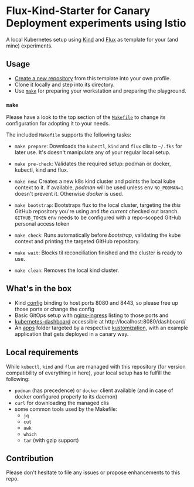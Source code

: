 # Flux-Kind-Starter for Canary Deployment experiments using Istio

A local Kubernetes setup using [Kind](https://kind.sigs.k8s.io/) and [Flux](https://fluxcd.io/) as template for your (and mine) experiments.

## Usage

* [Create a new repository](https://github.com/heubeck/flux-kind-starter/generate) from this template into your own profile.
* Clone it locally and step into its directory.
* Use [`make`](#make) for preparing your workstation and preparing the playground.

### `make`

Please have a look to the top section of the [`Makefile`](Makefile) to change its configuration for adopting it to your needs.

The included `Makefile` supports the following tasks:

* `make prepare`:
  Downloads the `kubectl`, `kind` and `flux` clis to `~/.fks` for later use. It's doesn't manipulate any of your regular local setup.

* `make pre-check`:
  Validates the required setup: podman or docker, kubectl, kind and flux.

* `make new`:
  Creates a new k8s kind cluster and points the local kube context to it.
  If available, _podman_ will be used unless env `NO_PODMAN=1` doesn't prevent it. Otherwise _docker_ is used.

* `make bootstrap`:
  Bootstraps flux to the local cluster, targeting the _this_ GitHub repository you're using and _the current_ checked out branch.
  `GITHUB_TOKEN` env needs to be configured with a repo-scoped GitHub personal access token

* `make check`:
  Runs automatically before _bootstrap_, validating the kube context and printing the targeted GitHub repository.

* `make wait`:
  Blocks til reconciliation finished and the cluster is ready to use.

* `make clean`:
  Removes the local kind cluster.

## What's in the box

* Kind [config](.kind/config.yaml) binding to host ports 8080 and 8443, so please free up those ports or change the config
* Basic GitOps setup with [nginx-ingress](https://github.com/kubernetes/ingress-nginx/tree/main/charts/ingress-nginx) listing to those ports and
* [kubernetes-dashboard](https://github.com/kubernetes/dashboard/tree/master/charts/helm-chart/kubernetes-dashboard) accessible at http://localhost:8080/dashboard/
* An [apps](apps) folder targeted by a respective [kustomization](local-cluster/apps.yaml), with an example application that gets deployed in a canary way.

## Local requirements

While `kubectl`, `kind` and `flux` are managed with this repository (for version compatibility of everything in here), your local setup has to fulfill the following:

* `podman` (has precedence) or `docker` client available (and in case of docker configured properly to its daemon)
* `curl` for downloading the managed clis
* some common tools used by the Makefile:
  * `jq`
  * `cut`
  * `awk`
  * `which`
  * `tar` (with gzip support)

## Contribution

Please don't hesitate to file any issues or propose enhancements to this repo.

